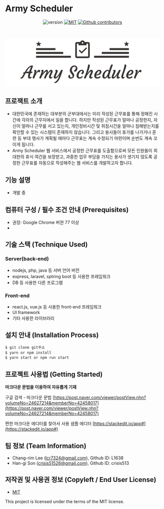 # Army Scheduler
<p align="center">
    <img src="https://img.shields.io/badge/version-v0.1-orange" alt="version"/>
    <a href="https://opensource.org/licenses/MIT"><img src="https://img.shields.io/badge/License-MIT-yellow.svg" alt="MIT"></a>
    <a href="https://github.com/osamhack2021/CLOUD_WEB_ArmyScheduler_Youngs/graphs/contributors"><img alt="Github contributors" src="https://img.shields.io/github/contributors/osamhack2021/CLOUD_WEB_ArmyScheduler_Youngs?color=success"></a>
</p>
<br/>

![Logo](frontend/src/assets/img/armyscheduler_logo.png)


## 프로잭트 소개
- 대한민국에 존재하는 대부분의 군부대에서는 미리 작성된 근무표를 통해 정해진 시간에 각자의 근무지에서 일을 합니다. 하지만 작성된 근무표가 얼마나 공정한지, 자신이 얼마나 근무를 서고 있는지, 개인정비시간 및 취침시간을 얼마나 침해받는지를 확인할 수 있는 시스템이 존재하지 않습니다. 그리고 용사들이 휴가를 나가거나 훈련 등 부대 행사가 계획될 때마다 근무표는 계속 수정되기 마련이며 순번도 계속 꼬이게 됩니다. 
- Army Scheduler 웹 서비스에서 공정한 근무표를 도출함으로써 모든 인원들이 최대한의 휴식 여건을 보장받고, 과중한 업무 부담을 가지는 용사가 생기지 않도록 공정한 근무표를 자동으로 작성해주는 웹 서비스를 개발하고자 합니다.


## 기능 설명
 - 개발 중

## 컴퓨터 구성 / 필수 조건 안내 (Prerequisites)
 - 권장: Google Chrome 버젼 77 이상
 - 

## 기술 스택 (Technique Used) 
### Server(back-end)
 - nodejs, php, java 등 서버 언어 버전 
 - express, laravel, sptring boot 등 사용한 프레임워크 
 - DB 등 사용한 다른 프로그램 
 
### Front-end
 - react.js, vue.js 등 사용한 front-end 프레임워크 
 - UI framework
 - 기타 사용한 라이브러리

## 설치 안내 (Installation Process)
```bash
$ git clone git주소
$ yarn or npm install
$ yarn start or npm run start
```


## 프로젝트 사용법 (Getting Started)
**마크다운 문법을 이용하여 자유롭게 기재**

구글 검색 - 마크다운 문법
[https://post.naver.com/viewer/postView.nhn?volumeNo=24627214&memberNo=42458017](https://post.naver.com/viewer/postView.nhn?volumeNo=24627214&memberNo=42458017)

편한 마크다운 에디터를 찾아서 사용
샘플 에디터 [https://stackedit.io/app#](https://stackedit.io/app#)
 

## 팀 정보 (Team Information)
- Chang-rim Lee (lcr7324@gmail.com), Github ID: L1638
- Han-gi Son (crisis51526@gmail.com), Github ID: crisis513


## 저작권 및 사용권 정보 (Copyleft / End User License)
 * [MIT](https://github.com/osamhack2021/CLOUD_WEB_ArmyScheduler_Youngs/blob/master/license.md)

This project is licensed under the terms of the MIT license.
